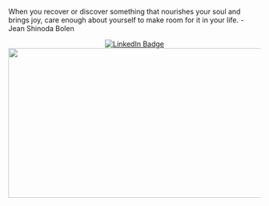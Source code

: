 
  <div>
    <p>
      When you recover or discover something that nourishes your soul and brings joy, care enough about yourself to make room for it in your life. - Jean Shinoda Bolen
    </p>
    <div id="header" align="center">
      <div id="badges">
        <a href="https://www.linkedin.com/in/huytd11" target="_blank">
          <img
            src="https://img.shields.io/badge/LinkedIn-blue?style=for-the-badge&logo=linkedin&logoColor=white"
            alt="LinkedIn Badge"
          />
        </a>
      </div>
    </div>
    <div align="center">
      <img
        src="https://media.giphy.com/media/dWesBcTLavkZuG35MI/giphy.gif"
        width="600"
        height="300"
      />
    </div>
  </div>
